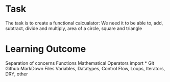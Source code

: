 # Task
The task is to create a functional calcualator:
We need it to be able to, add, subtract, divide and multiply, area of a circle, square and triangle

# Learning Outcome
Separation of concerns
Functions
Mathematical Operators
import *
Git
Github
MarkDown Files
Variables, Datatypes, Control Flow, Loops, Iterators, DRY, other
